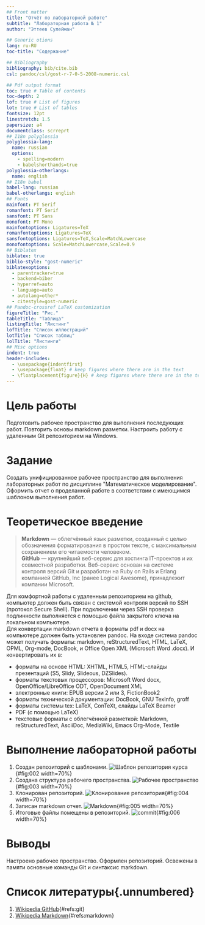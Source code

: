 ```yaml
---
## Front matter
title: "Отчёт по лабораторной работе"
subtitle: "Лабораторная работа № 1"
author: "Эттеев Сулейман"

## Generic otions
lang: ru-RU
toc-title: "Содержание"

## Bibliography
bibliography: bib/cite.bib
csl: pandoc/csl/gost-r-7-0-5-2008-numeric.csl

## Pdf output format
toc: true # Table of contents
toc-depth: 2
lof: true # List of figures
lot: true # List of tables
fontsize: 12pt
linestretch: 1.5
papersize: a4
documentclass: scrreprt
## I18n polyglossia
polyglossia-lang:
  name: russian
  options:
	- spelling=modern
	- babelshorthands=true
polyglossia-otherlangs:
  name: english
## I18n babel
babel-lang: russian
babel-otherlangs: english
## Fonts
mainfont: PT Serif
romanfont: PT Serif
sansfont: PT Sans
monofont: PT Mono
mainfontoptions: Ligatures=TeX
romanfontoptions: Ligatures=TeX
sansfontoptions: Ligatures=TeX,Scale=MatchLowercase
monofontoptions: Scale=MatchLowercase,Scale=0.9
## Biblatex
biblatex: true
biblio-style: "gost-numeric"
biblatexoptions:
  - parentracker=true
  - backend=biber
  - hyperref=auto
  - language=auto
  - autolang=other*
  - citestyle=gost-numeric
## Pandoc-crossref LaTeX customization
figureTitle: "Рис."
tableTitle: "Таблица"
listingTitle: "Листинг"
lofTitle: "Список иллюстраций"
lotTitle: "Список таблиц"
lolTitle: "Листинги"
## Misc options
indent: true
header-includes:
  - \usepackage{indentfirst}
  - \usepackage{float} # keep figures where there are in the text
  - \floatplacement{figure}{H} # keep figures where there are in the text
---
```


# Цель работы

Подготовить рабочее пространство для выполнения последующих работ. 
Повторить основы markdown разметки. Настроить работу с удаленным Git репозиторием на Windows.  

# Задание

Создать унифицированное рабочее пространство для выполнения лабораторных работ по дисциплине "Математическое моделирование". 
Оформить отчет о проделанной работе в соответствии с имеющимся шаблоном выполнения работ.

# Теоретическое введение

> **Markdown** — облегчённый язык разметки, созданный с целью обозначения форматирования в простом тексте, с максимальным сохранением его читаемости человеком.     
> **GitHub** — крупнейший веб-сервис для хостинга IT-проектов и их совместной разработки.
Веб-сервис основан на системе контроля версий Git и разработан на Ruby on Rails и Erlang компанией GitHub, Inc (ранее Logical Awesome), принадлежит компании Microsoft. 

Для комфортной работы с удаленным репозиторием на github, компьютер должен быть связан с системой контроля версий по SSH (протокол Secure Shell). При подключении через SSH проверка подлинности выполняется с помощью файла закрытого ключа на локальном компьютере.      
Для конвертации markdown отчета в форматы pdf и docx на компьютере должен быть установлен pandoc. На входе система pandoc может получать форматы: markdown, reStructuredText, HTML, LaTeX, OPML, Org-mode, DocBook, и Office Open XML (Microsoft Word .docx). И конвертировать их в:
- форматы на основе HTML: XHTML, HTML5, HTML-слайды презентаций (S5, Slidy, Slideous, DZSlides).    
- форматы текстовых процессоров: Microsoft Word docx, OpenOffice/LibreOffice ODT, OpenDocument XML    
- электронные книги: EPUB версии 2 или 3, FictionBook2    
- форматы технической документации: DocBook, GNU TexInfo, groff    
- форматы системы tex: LaTeX, ConTeXt, слайды LaTeX Beamer    
- PDF (с помощью LaTeX)    
- текстовые форматы с облегчённой разметкой: Markdown, reStructuredText, AsciiDoc, MediaWiki, Emacs Org-Mode, Textile     


# Выполнение лабораторной работы

1. Создан репозиторий с шаблонами. 
![Шаблон репозитория курса](image/git.png){#fig:002 width=70%}
2. Создана структура рабочего пространства. 
![Рабочее пространство](image/files.png){#fig:003 width=70%} 
3. Клонирован репозиторий. 
![Клонирование репозитория](image/clone.png){#fig:004 width=70%} 
3. Записан markdown отчет. 
![Markdown](image/markdown.png){#fig:005 width=70%} 
3. Итоговые файлы помещены в репозиторий. 
![commit](image/commit.png){#fig:006 width=70%} 

# Выводы

Настроено рабочее пространство. Оформлен репозиторий. Освежены в памяти основные команды Git и синтаксис markdown.  

# Список литературы{.unnumbered}

1. [Wikipedia GitHub](https://ru.wikipedia.org/wiki/GitHub){#refs:git}    
2. [Wikipedia Markdown](https://ru.wikipedia.org/wiki/Markdown){#refs:markdown}    
